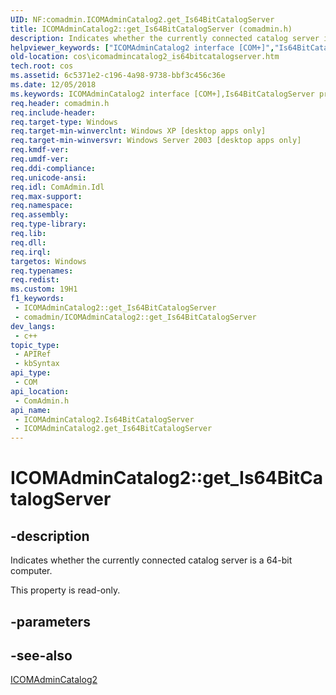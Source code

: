 ```yaml
---
UID: NF:comadmin.ICOMAdminCatalog2.get_Is64BitCatalogServer
title: ICOMAdminCatalog2::get_Is64BitCatalogServer (comadmin.h)
description: Indicates whether the currently connected catalog server is a 64-bit computer.
helpviewer_keywords: ["ICOMAdminCatalog2 interface [COM+]","Is64BitCatalogServer property","ICOMAdminCatalog2.Is64BitCatalogServer","ICOMAdminCatalog2.get_Is64BitCatalogServer","ICOMAdminCatalog2::Is64BitCatalogServer","ICOMAdminCatalog2::get_Is64BitCatalogServer","Is64BitCatalogServer property [COM+]","Is64BitCatalogServer property [COM+]","ICOMAdminCatalog2 interface","_cos_IComAdminCatalog2_get_Is64BitCatalogServer","comadmin/ICOMAdminCatalog2::Is64BitCatalogServer","comadmin/ICOMAdminCatalog2::get_Is64BitCatalogServer","cos.icomadmincatalog2_is64bitcatalogserver","get_Is64BitCatalogServer"]
old-location: cos\icomadmincatalog2_is64bitcatalogserver.htm
tech.root: cos
ms.assetid: 6c5371e2-c196-4a98-9738-bbf3c456c36e
ms.date: 12/05/2018
ms.keywords: ICOMAdminCatalog2 interface [COM+],Is64BitCatalogServer property, ICOMAdminCatalog2.Is64BitCatalogServer, ICOMAdminCatalog2.get_Is64BitCatalogServer, ICOMAdminCatalog2::Is64BitCatalogServer, ICOMAdminCatalog2::get_Is64BitCatalogServer, Is64BitCatalogServer property [COM+], Is64BitCatalogServer property [COM+],ICOMAdminCatalog2 interface, _cos_IComAdminCatalog2_get_Is64BitCatalogServer, comadmin/ICOMAdminCatalog2::Is64BitCatalogServer, comadmin/ICOMAdminCatalog2::get_Is64BitCatalogServer, cos.icomadmincatalog2_is64bitcatalogserver, get_Is64BitCatalogServer
req.header: comadmin.h
req.include-header: 
req.target-type: Windows
req.target-min-winverclnt: Windows XP [desktop apps only]
req.target-min-winversvr: Windows Server 2003 [desktop apps only]
req.kmdf-ver: 
req.umdf-ver: 
req.ddi-compliance: 
req.unicode-ansi: 
req.idl: ComAdmin.Idl
req.max-support: 
req.namespace: 
req.assembly: 
req.type-library: 
req.lib: 
req.dll: 
req.irql: 
targetos: Windows
req.typenames: 
req.redist: 
ms.custom: 19H1
f1_keywords:
 - ICOMAdminCatalog2::get_Is64BitCatalogServer
 - comadmin/ICOMAdminCatalog2::get_Is64BitCatalogServer
dev_langs:
 - c++
topic_type:
 - APIRef
 - kbSyntax
api_type:
 - COM
api_location:
 - ComAdmin.h
api_name:
 - ICOMAdminCatalog2.Is64BitCatalogServer
 - ICOMAdminCatalog2.get_Is64BitCatalogServer
---
```


# ICOMAdminCatalog2::get_Is64BitCatalogServer


## -description

Indicates whether the currently connected catalog server is a 64-bit computer.

This property is read-only.

## -parameters

## -see-also

<a href="/windows/desktop/api/comadmin/nn-comadmin-icomadmincatalog2">ICOMAdminCatalog2</a>